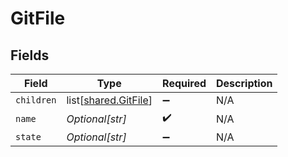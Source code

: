 # GitFile


## Fields

| Field                                                      | Type                                                       | Required                                                   | Description                                                |
| ---------------------------------------------------------- | ---------------------------------------------------------- | ---------------------------------------------------------- | ---------------------------------------------------------- |
| `children`                                                 | list[[shared.GitFile](undefined/models/shared/gitfile.md)] | :heavy_minus_sign:                                         | N/A                                                        |
| `name`                                                     | *Optional[str]*                                            | :heavy_check_mark:                                         | N/A                                                        |
| `state`                                                    | *Optional[str]*                                            | :heavy_minus_sign:                                         | N/A                                                        |